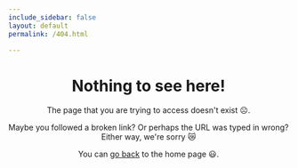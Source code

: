 ```yaml
---
include_sidebar: false
layout: default
permalink: /404.html

---
```


<h1 align="center">
Nothing to see here!
</h1>
  
<p align="center">
The page that you are trying to access doesn't exist ☹️.
</p>

<p align="center">
Maybe you followed a broken link? Or perhaps the URL was typed in wrong? Either way, we're sorry 😿
</p>

<p align="center">
  You can <a href="readme.html">go back</a> to the home page 😃.
</p>
